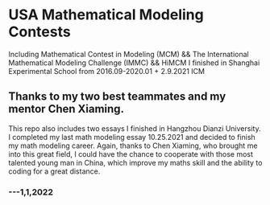 # USA Mathematical Modeling Contests
Including Mathematical Contest in Modeling (MCM) && The International Mathematical Modeling Challenge (IMMC) && HiMCM I finished in Shanghai Experimental School from 2016.09-2020.01 + 2.9.2021 ICM 
## Thanks to my two best teammates and my mentor Chen Xiaming.
This repo also includes two essays I finished in Hangzhou Dianzi University. I completed my last math modeling essay 10.25.2021 and decided to finish my math modeling career. Again, thanks to Chen Xiaming, who brought me into this great field, I could have the chance to cooperate with those most talented young man in China, which improve my maths skill and the ability to coding for a great distance.
### ---1,1,2022
